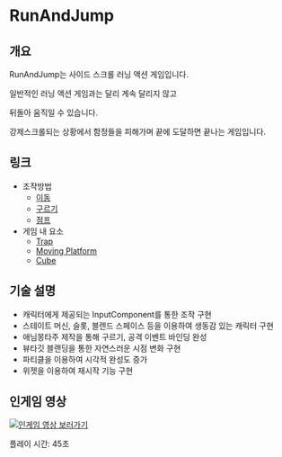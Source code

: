 # RunAndJump

## 개요
RunAndJump는 사이드 스크롤 러닝 액션 게임입니다.

일반적인 러닝 액션 게임과는 달리 계속 달리지 않고

뒤돌아 움직일 수 있습니다.

강제스크롤되는 상황에서 함정들을 피해가며 끝에 도달하면 끝나는 게임입니다.

## 링크
- 조작방법
  - [이동](About/README_Move.md)
  - [구르기](About/README_Roll.md)
  - [점프](About/README_Jump.md)
- 게임 내 요소
  - [Trap](About/README_Trap.md)
  - [Moving Platform](About/README_MovingPlatform.md)
  - [Cube](About/README_Cube.md)

## 기술 설명
- 캐릭터에게 제공되는 InputComponent를 통한 조작 구현
- 스테이트 머신, 슬롯, 블렌드 스페이스 등을 이용하여 생동감 있는 캐릭터 구현
- 애님몽타주 제작을 통해 구르기, 공격 이벤트 바인딩 완성
- 뷰타깃 블랜딩을 통한 자연스러운 시점 변화 구현
- 파티클을 이용하여 시각적 완성도 증가
- 위젯을 이용하여 재시작 기능 구현

## 인게임 영상
[![인게임 영상 보러가기](http://img.youtube.com/vi/DKu5fM-nq_4/0.jpg)](https://youtu.be/DKu5fM-nq_4)

플레이 시간: 45초
